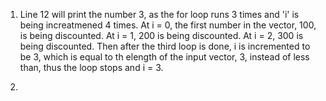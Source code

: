 1. Line 12 will print the number 3, as the for loop runs 3 times and 'i' is being increatmened 4 times. At i = 0, the first number in the vector, 100, is being discounted. At i = 1, 200 is being discounted. At i = 2, 300 is being discounted. Then after the third loop is done, i is incremented to be 3, which is equal to th elength of the input vector, 3, instead of less than, thus the loop stops and i = 3.

2. 
